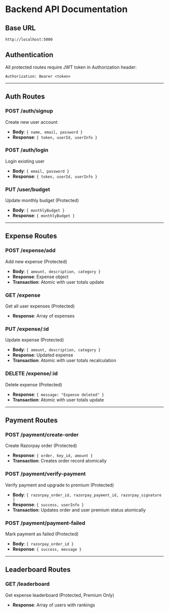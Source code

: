 # Backend API Documentation

## Base URL
```
http://localhost:5000
```

## Authentication
All protected routes require JWT token in Authorization header:
```
Authorization: Bearer <token>
```

---

## Auth Routes

### POST /auth/signup
Create new user account
- **Body**: `{ name, email, password }`
- **Response**: `{ token, userId, userInfo }`

### POST /auth/login
Login existing user
- **Body**: `{ email, password }`
- **Response**: `{ token, userId, userInfo }`

### PUT /user/budget
Update monthly budget (Protected)
- **Body**: `{ monthlyBudget }`
- **Response**: `{ monthlyBudget }`

---

## Expense Routes

### POST /expense/add
Add new expense (Protected)
- **Body**: `{ amount, description, category }`
- **Response**: Expense object
- **Transaction**: Atomic with user totals update

### GET /expense
Get all user expenses (Protected)
- **Response**: Array of expenses

### PUT /expense/:id
Update expense (Protected)
- **Body**: `{ amount, description, category }`
- **Response**: Updated expense
- **Transaction**: Atomic with user totals recalculation

### DELETE /expense/:id
Delete expense (Protected)
- **Response**: `{ message: "Expense deleted" }`
- **Transaction**: Atomic with user totals update

---

## Payment Routes

### POST /payment/create-order
Create Razorpay order (Protected)
- **Response**: `{ order, key_id, amount }`
- **Transaction**: Creates order record atomically

### POST /payment/verify-payment
Verify payment and upgrade to premium (Protected)
- **Body**: `{ razorpay_order_id, razorpay_payment_id, razorpay_signature }`
- **Response**: `{ success, userInfo }`
- **Transaction**: Updates order and user premium status atomically

### POST /payment/payment-failed
Mark payment as failed (Protected)
- **Body**: `{ razorpay_order_id }`
- **Response**: `{ success, message }`

---

## Leaderboard Routes

### GET /leaderboard
Get expense leaderboard (Protected, Premium Only)
- **Response**: Array of users with rankings
